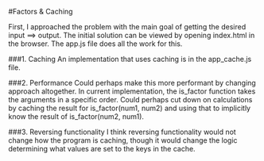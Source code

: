 #Factors & Caching

First, I approached the problem with the main goal of getting the desired input ==> output. The initial solution can be viewed by opening index.html in the browser. The app.js file does all the work for this.

###1. Caching
An implementation that uses caching is in the app_cache.js file.

###2. Performance
Could perhaps make this more performant by changing approach altogether. In current implementation, the is_factor function takes the arguments in a specific order. Could perhaps cut down on calculations by caching the result for is_factor(num1, num2) and using that to implicitly know the result of is_factor(num2, num1).

###3. Reversing functionality
I think reversing functionality would not change how the program is caching, though it would change the logic determining what values are set to the keys in the cache.